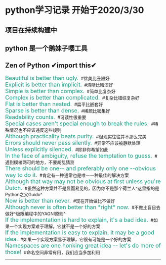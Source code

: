 <!--
 * @Description: Zen of Python(Python之禅)
 * @LastEditors: liukai
 * @Date: 2020-04-20 09:37:36
 * @LastEditTime: 2020-04-23 09:21:33
 * @FilePath: /pyFile/README.md
 -->

# python学习记录 开始于2020/3/30
## 项目在持续构建中
## python 是一个鹅妹子嘤工具
## Zen of Python&nbsp;✔import this✔
<font size="4" color="#16a085">Beautiful is better than ugly.</font>&nbsp;&nbsp;#优美比丑陋好  
<font size="4" color="#16a085">Explicit is better than implicit.</font>&nbsp;&nbsp;#清晰比晦涩好  
<font size="4" color="#16a085">Simple is better than complex.</font>&nbsp;&nbsp;#简单比复杂好  
<font size="4" color="#16a085">Complex is better than complicated.</font>&nbsp;&nbsp;#复杂比错综复杂好  
<font size="4" color="#16a085">Flat is better than nested.</font>&nbsp;&nbsp;#扁平比嵌套好  
<font size="4" color="#16a085">Sparse is better than dense.</font>&nbsp;&nbsp;#稀疏比密集好  
<font size="4" color="#16a085">Readability counts.</font>&nbsp;&nbsp;#可读性很重要  
<font size="4" color="#16a085">Special cases aren't special enough to break the rules.</font>&nbsp;&nbsp;#特殊情况也不应该违反这些规则  
<font size="4" color="#16a085">Although practicality beats purity.</font>&nbsp;&nbsp;#但现实往往并不那么完美  
<font size="4" color="#16a085">Errors should never pass silently.</font>&nbsp;&nbsp;#异常不应该被静默处理  
<font size="4" color="#16a085">Unless explicitly silenced.</font>&nbsp;&nbsp;#除非你希望如此  
<font size="4" color="#16a085">In the face of ambiguity, refuse the temptation to guess.</font>&nbsp;&nbsp;#遇到模棱两可的地方，不要胡乱猜测  
<font size="4" color="#16a085">There should be one-- and preferably only one --obvious way to do it.</font>&nbsp;&nbsp;#肯定有一种通常也是唯一一种最佳的解决方案  
<font size="4" color="#16a085">Although that way may not be obvious at first unless you're Dutch.</font>&nbsp;&nbsp;#虽然这种方案并不是显而易见的，因为你不是那个荷兰人^这里指的是Python之父Guido^  
<font size="4" color="#16a085">Now is better than never.</font>&nbsp;&nbsp;#现在开始做比不做好  
<font size="4" color="#16a085">Although never is often better than \*right\* now.</font>&nbsp;&nbsp;#不做比盲目去做好^极限编程中的YAGNI原则^  
<font size="4" color="#16a085">If the implementation is hard to explain, it's a bad idea.</font>&nbsp;&nbsp;#如果一个实现方案难于理解，它就不是一个好的方案  
<font size="4" color="#16a085">If the implementation is easy to explain, it may be a good idea.</font>&nbsp;&nbsp;#如果一个实现方案易于理解，它很有可能是一个好的方案  
<font size="4" color="#16a085">Namespaces are one honking great idea -- let's do more of those!</font>&nbsp;&nbsp;#命名空间非常有用，我们应当多加利用  
<hr>